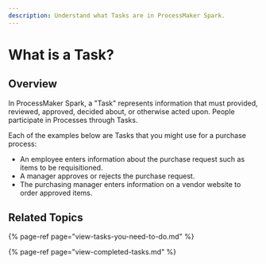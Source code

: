 ```yaml
---
description: Understand what Tasks are in ProcessMaker Spark.
---
```


# What is a Task?

## Overview

In ProcessMaker Spark, a "Task" represents information that must provided, reviewed, approved, decided about, or otherwise acted upon. People participate in Processes through Tasks.

Each of the examples below are Tasks that you might use for a purchase process:

* An employee enters information about the purchase request such as items to be requisitioned.
* A manager approves or rejects the purchase request.
* The purchasing manager enters information on a vendor website to order approved items.

## Related Topics

{% page-ref page="view-tasks-you-need-to-do.md" %}

{% page-ref page="view-completed-tasks.md" %}

